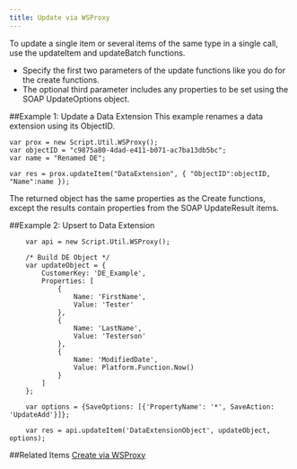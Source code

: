 ```yaml
---
title: Update via WSProxy
---
```

To update a single item or several items of the same type in a single call, use the updateItem and updateBatch functions.
* Specify the first two parameters of the update functions like you do for the create functions.
* The optional third parameter includes any properties to be set using the SOAP UpdateOptions object.

##Example 1: Update a Data Extension
This example renames a data extension using its ObjectID.
```
var prox = new Script.Util.WSProxy();
var objectID = "c9875a80-4dad-e411-b071-ac7ba13db5bc";
var name = "Renamed DE";

var res = prox.updateItem("DataExtension", { "ObjectID":objectID, "Name":name });
```
The returned object has the same properties as the Create functions, except the results contain properties from the SOAP UpdateResult items.

##Example 2: Upsert to Data Extension

```
	var api = new Script.Util.WSProxy();

	/* Build DE Object */
	var updateObject = {
		CustomerKey: 'DE_Example',
		Properties: [
		 	{
				Name: 'FirstName',
				Value: 'Tester'
			},
		 	{
				Name: 'LastName',
				Value: 'Testerson'
			},
		 	{
				Name: 'ModifiedDate',
				Value: Platform.Function.Now()
			}
		]
	};

	var options = {SaveOptions: [{'PropertyName': '*', SaveAction: 'UpdateAdd'}]};

	var res = api.updateItem('DataExtensionObject', updateObject, options);
```

##Related Items
[Create via WSProxy](ssjs_WSProxy_create.htm)

